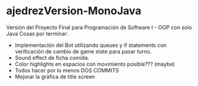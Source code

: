# ajedrezVersion-MonoJava
Versión del Proyecto Final para Programación de Software I - OOP con solo Java
Cosas por terminar:
- Implementación del Bot utilizando queues y if statements con verificación de cambio de game state para pasar turno.
- Sound effect de ficha comida.
- Color highlights en espacios con movimiento posible??? (maybe)
- Todos hacer por lo menos DOS COMMITS
- Mejorar la gráfica de title screen
